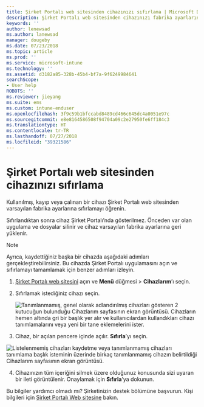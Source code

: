 ```yaml
---
title: Şirket Portalı web sitesinden cihazınızı sıfırlama | Microsoft Docs
description: Şirket Portalı web sitesinden cihazınızı fabrika ayarlarına sıfırlamayı öğrenin.
keywords: ''
author: lenewsad
ms.author: lanewsad
manager: dougeby
ms.date: 07/23/2018
ms.topic: article
ms.prod: ''
ms.service: microsoft-intune
ms.technology: ''
ms.assetid: d3182a85-328b-45b4-bf7a-9f6249984641
searchScope:
- User help
ROBOTS: ''
ms.reviewer: jieyang
ms.suite: ems
ms.custom: intune-enduser
ms.openlocfilehash: 3f9c59b1bfccabd8489cd466c645dc4a0051e97c
ms.sourcegitcommit: e8e8164586508f94704a09c2e27950fe6ff184c3
ms.translationtype: HT
ms.contentlocale: tr-TR
ms.lasthandoff: 07/27/2018
ms.locfileid: "39321586"
---
```

# <a name="reset-your-device-from-the-company-portal-website"></a>Şirket Portalı web sitesinden cihazınızı sıfırlama

Kullanılmış, kayıp veya çalınan bir cihazı Şirket Portalı web sitesinden varsayılan fabrika ayarlarına sıfırlamayı öğrenin.  

Sıfırlandıktan sonra cihaz Şirket Portalı’nda gösterilmez. Önceden var olan uygulama ve dosyalar silinir ve cihaz varsayılan fabrika ayarlarına geri yüklenir.

> [!Note]
> Ayrıca, kaydettiğiniz başka bir cihazda aşağıdaki adımları gerçekleştirebilirsiniz. Bu cihazda Şirket Portalı uygulamasını açın ve sıfırlamayı tamamlamak için benzer adımları izleyin.  

1. [Şirket Portalı web sitesini](https://portal.manage.microsoft.com/#helpdeskDeskDialog) açın ve __Menü__ düğmesi > __Cihazlarım__’ı seçin.

2. Sıfırlamak istediğiniz cihazı seçin.

    ![Tanımlanmamış, genel olarak adlandırılmış cihazları gösteren 2 kutucuğun bulunduğu Cihazlarım sayfasının ekran görüntüsü. Cihazların hemen altında gri bir başlık yer alır ve kullanıcılardan kullandıkları cihazı tanımlamalarını veya yeni bir tane eklemelerini ister.](./media/macOS_enroll_002_tap_here_banner.png)

3. Cihaz, bir açılan pencere içinde açılır. **Sıfırla**’yı seçin.  

 ![Listelenmemiş cihazları kaydetme veya tanımlanmamış cihazları tanımlama başlık isteminin üzerinde birkaç tanımlanmamış cihazın belirtildiği Cihazlarım sayfasının ekran görüntüsü.](./media/macOS_enroll_002_tap_here_banner.png)

4. Cihazınızın tüm içeriğini silmek üzere olduğunuz konusunda sizi uyaran bir ileti görüntülenir. Onaylamak için **Sıfırla**’ya dokunun.  

Bu bilgiler yardımcı olmadı mı? Şirketinizin destek bölümüne başvurun. Kişi bilgileri için [Şirket Portalı Web sitesine](https://portal.manage.microsoft.com/#helpdeskDeskDialog) bakın.
